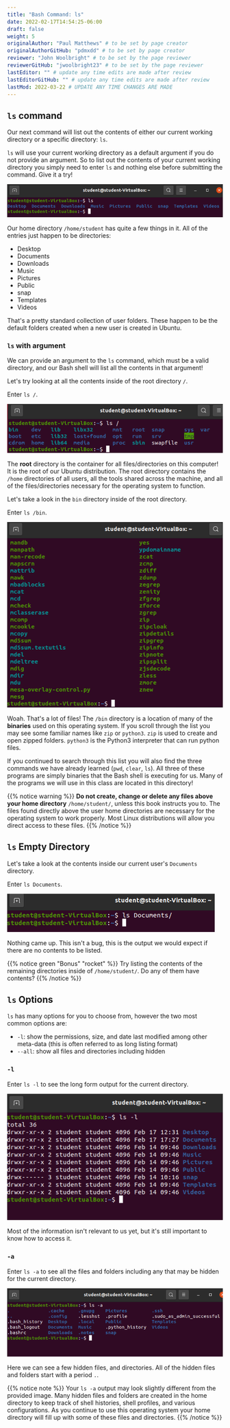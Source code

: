 ```yaml
---
title: "Bash Command: ls"
date: 2022-02-17T14:54:25-06:00
draft: false
weight: 5
originalAuthor: "Paul Matthews" # to be set by page creator
originalAuthorGitHub: "pdmxdd" # to be set by page creator
reviewer: "John Woolbright" # to be set by the page reviewer
reviewerGitHub: "jwoolbright23" # to be set by the page reviewer
lastEditor: "" # update any time edits are made after review
lastEditorGitHub: "" # update any time edits are made after review
lastMod: 2022-03-22 # UPDATE ANY TIME CHANGES ARE MADE
---
```


## `ls` command

Our next command will list out the contents of either our current working directory or a specific directory: `ls`.

`ls` will use your current working directory as a default argument if you do not provide an argument. So to list out the contents of your current working directory you simply need to enter `ls` and nothing else before submitting the command. Give it a try!

![current working directory contents](pictures/ls.png)

Our home directory `/home/student` has quite a few things in it. All of the entries just happen to be directories:
- Desktop
- Documents
- Downloads
- Music
- Pictures
- Public
- snap
- Templates
- Videos

That's a pretty standard collection of user folders. These happen to be the default folders created when a new user is created in Ubuntu.

### `ls` with argument

We can provide an argument to the `ls` command, which must be a valid directory, and our Bash shell will list all the contents in that argument!

Let's try looking at all the contents inside of the root directory `/`.

Enter `ls /`.

![root directory contents](pictures/ls-root.png)

The **root** directory is the container for all files/directories on this computer! It is the root of our Ubuntu distribution. The root directory contains the `/home` directories of all users, all the tools shared across the machine, and all of the files/directories necessary for the operating system to function.

Let's take a look in the `bin` directory inside of the root directory.

Enter `ls /bin`.

![/bin contents](pictures/ls-bin.png)

Woah. That's a lot of files! The `/bin` directory is a location of many of the **binaries** used on this operating system. If you scroll through the list you may see some familiar names like `zip` or `python3`. `zip` is used to create and open zipped folders. `python3` is the Python3 interpreter that can run python files.

If you continued to search through this list you will also find the three commands we have already learned (`pwd`, `clear`, `ls`). All three of these programs are simply binaries that the Bash shell is executing for us. Many of the programs we will use in this class are located in this directory!

{{% notice warning %}}
**Do not create, change or delete any files above your home directory** `/home/student/`, unless this book instructs you to. The files found directly above the user home directories are necessary for the operating system to work properly. Most Linux distributions will allow you direct access to these files.
{{% /notice %}}

## `ls` Empty Directory

Let's take a look at the contents inside our current user's `Documents` directory.

Enter `ls Documents`.

![/home/student/Documents](pictures/ls-documents.png)

Nothing came up. This isn't a bug, this is the output we would expect if there are no contents to be listed.

{{% notice green "Bonus" "rocket" %}}
Try listing the contents of the remaining directories inside of `/home/student/`. Do any of them have contents?
{{% /notice %}}

## `ls` Options

`ls` has many options for you to choose from, however the two most common options are:
- `-l`: show the permissions, size, and date last modified among other meta-data (this is often referred to as long listing format)
- `--all`: show all files and directories including hidden

### `-l`

Enter `ls -l` to see the long form output for the current directory.

![ls -l current directory](pictures/ls-l-working-directory.png)

Most of the information isn't relevant to us yet, but it's still important to know how to access it.

### `-a`

Enter `ls -a` to see all the files and folders including any that may be hidden for the current directory.

![ls -a current directory](pictures/ls-a-working-directory.png)

Here we can see a few hidden files, and directories. All of the hidden files and folders start with a period `.`. 

{{% notice note %}}
Your `ls -a` output may look slightly different from the provided image. Many hidden files and folders are created in the home directory to keep track of shell histories, shell profiles, and various configurations. As you continue to use this operating system your home directory will fill up with some of these files and directories. 
{{% /notice %}}